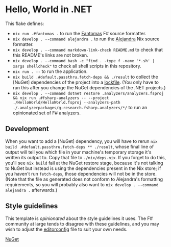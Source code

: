 # Hello, World in .NET

This flake defines:

* `nix run .#fantomas .` to run the [Fantomas](https://fsprojects.github.io/fantomas/) F# source formatter.
* `nix develop . --command alejandra .` to run the [Alejandra](https://github.com/kamadorueda/alejandra) Nix source formatter.
* `nix develop . --command markdown-link-check README.md` to check that this README's links are not broken.
* `nix develop . --command bash -c "find . -type f -name '*.sh' | xargs shellcheck"` to check all shell scripts in this repository.
* `nix run . --` to run the application.
* `nix build .#default.passthru.fetch-deps && ./result` to collect the [NuGet] dependencies of the project into a [lockfile](./nix/deps.nix). (You only have to run this after you change the NuGet dependencies of the .NET projects.)
* `nix develop . --command dotnet restore .analyzers/analyzers.fsproj && nix run .#fsharp-analyzers -- --project ./HelloWorld/HelloWorld.fsproj --analyzers-path ./.analyzerpackages/g-research.fsharp.analyzers/*/` to run an opinionated set of F# analyzers.

## Development

When you want to add a [NuGet] dependency, you will have to rerun `nix build .#default.passthru.fetch-deps ** ./result`, whose final line of output will tell you which file in your machine's temporary storage it's written its output to.
Copy that file to `./nix/deps.nix`.
If you forget to do this, you'll see `nix build` fail at the NuGet restore stage, because it's not talking to NuGet but instead is using the dependencies present in the Nix store; if you haven't run `fetch-deps`, those dependencies will not be in the store.
(Note that the file as generated does not conform to Alejandra's formatting requirements, so you will probably also want to `nix develop . --command alejandra .` afterwards.)

## Style guidelines

This template is *opinionated* about the style guidelines it uses.
The F# community at large tends to disagree with these guidelines, and you may wish to adjust the [editorconfig](./.editorconfig) file to suit your own needs.

[NuGet](https://www.nuget.org)
